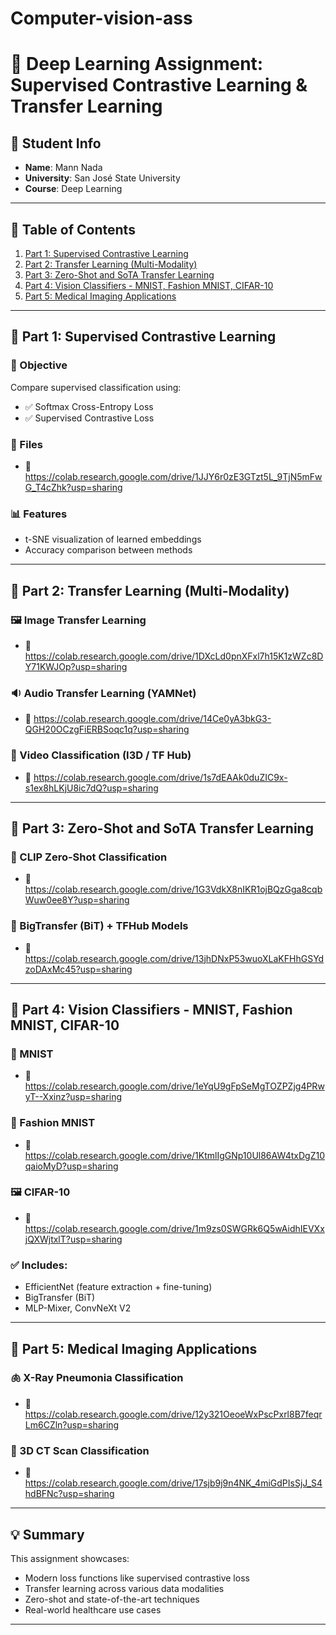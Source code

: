 # Computer-vision-ass
# 🧠 Deep Learning Assignment: Supervised Contrastive Learning & Transfer Learning

## 👤 Student Info
- **Name**: Mann Nada
- **University**: San José State University
- **Course**: Deep Learning

---

## 📂 Table of Contents
1. [Part 1: Supervised Contrastive Learning](#part-1-supervised-contrastive-learning)
2. [Part 2: Transfer Learning (Multi-Modality)](#part-2-transfer-learning-multi-modality)
3. [Part 3: Zero-Shot and SoTA Transfer Learning](#part-3-zero-shot-and-sota-transfer-learning)
4. [Part 4: Vision Classifiers - MNIST, Fashion MNIST, CIFAR-10](#part-4-vision-classifiers---mnist-fashion-mnist-cifar-10)
5. [Part 5: Medical Imaging Applications](#part-5-medical-imaging-applications)

---

## 📌 Part 1: Supervised Contrastive Learning

### 🎯 Objective
Compare supervised classification using:
- ✅ Softmax Cross-Entropy Loss
- ✅ Supervised Contrastive Loss

### 📁 Files
- 🔗 https://colab.research.google.com/drive/1JJY6r0zE3GTzt5L_9TjN5mFwG_T4cZhk?usp=sharing

### 📊 Features
- t-SNE visualization of learned embeddings
- Accuracy comparison between methods

---

## 📌 Part 2: Transfer Learning (Multi-Modality)

### 🖼️ Image Transfer Learning
- 🔗 https://colab.research.google.com/drive/1DXcLd0pnXFxl7h15K1zWZc8DY71KWJOp?usp=sharing

### 🔉 Audio Transfer Learning (YAMNet)
- 🔗 https://colab.research.google.com/drive/14Ce0yA3bkG3-QGH20OCzgFiERBSoqc1q?usp=sharing

### 🎥 Video Classification (I3D / TF Hub)
- 🔗 https://colab.research.google.com/drive/1s7dEAAk0duZIC9x-s1ex8hLKjU8ic7dQ?usp=sharing

---

## 📌 Part 3: Zero-Shot and SoTA Transfer Learning

### 🧠 CLIP Zero-Shot Classification
- 🔗 https://colab.research.google.com/drive/1G3VdkX8nIKR1ojBQzGga8cqbWuw0ee8Y?usp=sharing

### 🌼 BigTransfer (BiT) + TFHub Models
- 🔗 https://colab.research.google.com/drive/13jhDNxP53wuoXLaKFHhGSYdzoDAxMc45?usp=sharing

---

## 📌 Part 4: Vision Classifiers - MNIST, Fashion MNIST, CIFAR-10

### 🔢 MNIST
- 🔗 https://colab.research.google.com/drive/1eYqU9gFpSeMgTOZPZjg4PRwyT--Xxinz?usp=sharing

### 👚 Fashion MNIST
- 🔗 https://colab.research.google.com/drive/1KtmlIgGNp10Ul86AW4txDgZ10qaioMyD?usp=sharing

### 🖼️ CIFAR-10
- 🔗 https://colab.research.google.com/drive/1m9zs0SWGRk6Q5wAidhIEVXxjQXWjtxlT?usp=sharing

### ✅ Includes:
- EfficientNet (feature extraction + fine-tuning)
- BigTransfer (BiT)
- MLP-Mixer, ConvNeXt V2

---

## 📌 Part 5: Medical Imaging Applications

### 🫁 X-Ray Pneumonia Classification
- 🔗 https://colab.research.google.com/drive/12y321OeoeWxPscPxrl8B7feqrLm6CZln?usp=sharing

### 🧠 3D CT Scan Classification
- 🔗 https://colab.research.google.com/drive/17sjb9j9n4NK_4miGdPIsSjJ_S4hdBFNc?usp=sharing

---

## 💡 Summary
This assignment showcases:
- Modern loss functions like supervised contrastive loss
- Transfer learning across various data modalities
- Zero-shot and state-of-the-art techniques
- Real-world healthcare use cases

---

